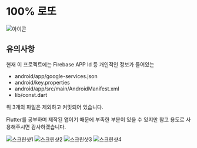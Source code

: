 # 100% 로또

![아이콘](https://lh3.googleusercontent.com/YJueyAhevPN5v5WI-fDO2qTcXigEjoVNMHZ7ZPMfX0us9XGSu6QH9F5AB4b-Wlzge4M)

## 유의사항

현재 이 프로젝트에는 Firebase APP Id 등 개인적인 정보가 들어있는
- android/app/google-services.json
- android/key.properties
- android/app/src/main/AndroidManifest.xml
- lib/const.dart

위 3개의 파일은 제외하고 커밋되어 있습니다.

Flutter를 공부하며 제작된 앱이기 때문에 부족한 부분이 있을 수 있지만 참고 용도로 사용해주시면 감사하겠습니다.

![스크린샷1](https://lh3.googleusercontent.com/ix2c0VaA8K4t79FWd7_YeqKeQ_duwM8SBqp_0_wjj518hzGWa66sWX-2wpzwLyVzL_M)
![스크린샷2](https://lh3.googleusercontent.com/7PzbtJjB33nqmeNQhWGJ0XIqwf08uxjU1z3V4QCbW3Zp9dPAzq-RhR4uCAp9Y_W1eNg)
![스크린샷3](https://lh3.googleusercontent.com/4Mj5jtHz8nWyhExnS99z4yjeP0KU9HqBsrUnnKaTWX-TctpG6VPeohkCSAaNpDIbPQ)
![스크린샷4](https://lh3.googleusercontent.com/fb3sAeuAVK_bcK6J9mf3f27l0eld2LrGZRrCufMX9ZqolqRUgGt8Azza6UXJweU4E6k)

